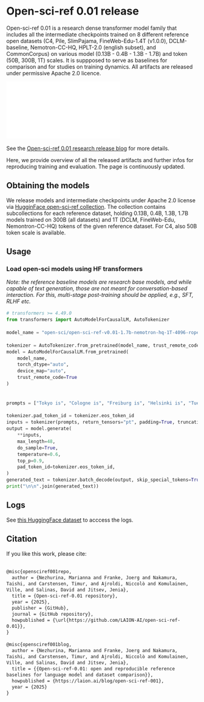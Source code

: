 # Open-sci-ref 0.01 release

Open-sci-ref 0.01 is a research dense transformer model family that includes all the intermediate checkpoints trained on 8 different reference open datasets (C4, Pile, SlimPajama, FineWeb-Edu-1.4T (v1.0.0), DCLM-baseline, Nemotron-CC-HQ, HPLT-2.0 (english subset), and CommonCorpus) on various model (0.13B - 0.4B - 1.3B - 1.7B) and token (50B, 300B, 1T) scales. It is suppposed to serve as baselines for comparison and for studies on training dynamics. All artifacts are released under permissive Apache 2.0 licence.

![ScalingCompute](figures/ScalingCompute.pdf)

See the [Open-sci-ref 0.01 research release blog](https://laion.ai/blog/open-sci-ref-001/) for more details.

Here, we provide overview of all the released artifacts and further infos for reproducing training and evaluation. The page is continuously updated.

## Obtaining the models

We release models and intermediate checkpoints under Apache 2.0 license via [HugginFace open-sci-ref collection](https://huggingface.co/collections/open-sci/open-sci-ref-001-685905e598be658fbcebff4f). The  collection contains subcollections for each reference dataset, holding 0.13B, 0.4B, 1.3B, 1.7B models trained on 300B (all datasets) and 1T (DCLM, FineWeb-Edu, Nemontron-CC-HQ) tokens of the given reference dataset. For C4, also 50B token scale is available. 


## Usage

### Load open-sci models using HF transformers

_Note: the reference baseline models are research base models, and while capable of text generation, those are not meant for conversation-based interaction. For this, multi-stage post-training should be applied, e.g., SFT, RLHF etc._

```python
# transformers >= 4.49.0
from transformers import AutoModelForCausalLM, AutoTokenizer

model_name = "open-sci/open-sci-ref-v0.01-1.7b-nemotron-hq-1T-4096-rope_theta-100k"

tokenizer = AutoTokenizer.from_pretrained(model_name, trust_remote_code=True, padding_side='left')
model = AutoModelForCausalLM.from_pretrained(
    model_name,
    torch_dtype="auto",
    device_map="auto",
    trust_remote_code=True
)


prompts = ["Tokyo is", "Cologne is", "Freiburg is", "Helsinki is", "Tuebingen is"]

tokenizer.pad_token_id = tokenizer.eos_token_id
inputs = tokenizer(prompts, return_tensors="pt", padding=True, truncation=True).to("cuda")
output = model.generate(
    **inputs,
    max_length=48,
    do_sample=True,
    temperature=0.6,
    top_p=0.9,
    pad_token_id=tokenizer.eos_token_id,
)
generated_text = tokenizer.batch_decode(output, skip_special_tokens=True)
print("\n\n".join(generated_text))
```

## Logs

See [this HuggingFace dataset](https://huggingface.co/datasets/open-sci/open-sci-ref-0.01-logs) to acccess the logs.

## Citation
If you like this work, please cite:

```

@misc{opensciref001repo,
  author = {Nezhurina, Marianna and Franke, Joerg and Nakamura, Taishi, and Carstensen, Timur, and Ajroldi, Niccolò and Komulainen, Ville, and Salinas, David and Jitsev, Jenia},
  title = {Open-sci-ref-0.01 repository},
  year = {2025},
  publisher = {GitHub},
  journal = {GitHub repository},
  howpublished = {\url{https://github.com/LAION-AI/open-sci-ref-0.01}},
}

@misc{opensciref001blog,
  author = {Nezhurina, Marianna and Franke, Joerg and Nakamura, Taishi, and Carstensen, Timur, and Ajroldi, Niccolò and Komulainen, Ville, and Salinas, David and Jitsev, Jenia},
  title = {{Open-sci-ref-0.01: open and reproducible reference baselines for language model and dataset comparison}},
  howpublished = {https://laion.ai/blog/open-sci-ref-001},
  year = {2025}
}
```
